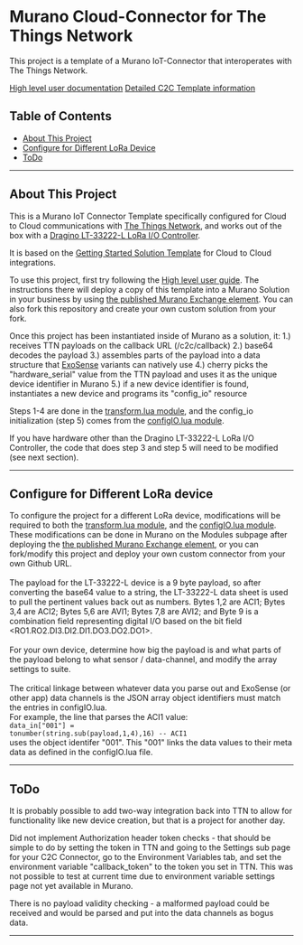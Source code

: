 
# Murano Cloud-Connector for The Things Network

This project is a template of a Murano IoT-Connector that interoperates with The Things Network. 

[High level user documentation](https://github.com/exosite/exosense_recipes/tree/master/TTN)
[Detailed C2C Template information](https://github.com/exosite/getting-started-solution-template/tree/cloud2cloud-product)

## Table of Contents

- [About This Project](#about-this-project)
- [Configure for Different LoRa Device](#configure-for-different-lora-device)
- [ToDo](#todo)
---

## About This Project

This is a Murano IoT Connector Template specifically configured for Cloud to Cloud communications with [The Things Network](https://www.thethingsnetwork.org/), and works out of the box with a [Dragino LT-33222-L LoRa I/O Controller](https://www.dragino.com/products/lora-lorawan-end-node/item/138-lt-33222-l.html).

It is based on the [Getting Started Solution Template](https://github.com/exosite/getting-started-solution-template/tree/cloud2cloud-product) for Cloud to Cloud integrations.

To use this project, first try following the [High level user guide](https://github.com/exosite/exosense_recipes/tree/master/TTN).  The instructions there will deploy a copy of this template into a Murano Solution in your business by using [the published Murano Exchange element](https://www.exosite.io/business/exchange/catalog/component/5dfb0070e1041e4cc6982817).  You can also fork this repository and create your own custom solution from your fork.

Once this project has been instantiated inside of Murano as a solution, it:
1.) receives TTN payloads on the callback URL (<your solution URL>/c2c/callback)
2.) base64 decodes the payload
3.) assembles parts of the payload into a data structure that [ExoSense](https://exosite.com/iot-solutions/condition-monitoring/) variants can natively use
4.) cherry picks the "hardware_serial" value from the TTN payload and uses it as the unique device identifier in Murano
5.) if a new device identifier is found, instantiates a new device and programs its "config_io" resource
  
Steps 1-4 are done in the [transform.lua module](./modules/vendor/c2c/transform.lua), and the config_io initialization (step 5) comes from the [configIO.lua module](./modules/vendor/configIO.lua).

If you have hardware other than the Dragino LT-33222-L LoRa I/O Controller, the code that does step 3 and step 5 will need to be modified (see next section).

---

## Configure for Different LoRa device

To configure the project for a different LoRa device, modifications will be required to both the [transform.lua module](./modules/vendor/c2c/transform.lua), and the [configIO.lua module](./modules/vendor/configIO.lua).  These modifications can be done in Murano on the Modules subpage after deploying the [the published Murano Exchange element](https://www.exosite.io/business/exchange/catalog/component/5dfb0070e1041e4cc6982817), or you can fork/modify this project and deploy your own custom connector from your own Github URL.<br>
<br>
The payload for the LT-33222-L device is a 9 byte payload, so after converting the base64 value to a string, the LT-33222-L data sheet is used to pull the pertinent values back out as numbers.  Bytes 1,2 are ACI1; Bytes 3,4 are ACI2; Bytes 5,6 are AVI1; Bytes 7,8 are AVI2; and Byte 9 is a combination field representing digital I/O based on the bit field <RO1.RO2.DI3.DI2.DI1.DO3.DO2.DO1>.<br>
<br>
For your own device, determine how big the payload is and what parts of the payload belong to what sensor / data-channel, and modify the array settings to suite.<br>
<br>
The critical linkage between whatever data you parse out and ExoSense (or other app) data channels is the JSON array object identifiers must match the entries in configIO.lua.<br>
For example, the line that parses the ACI1 value:<br>
<code>data_in["001"] = tonumber(string.sub(payload,1,4),16) 		-- ACI1</code><br>
uses the object identifer "001".  This "001" links the data values to their meta data as defined in the configIO.lua file.


---
## ToDo

It is probably possible to add two-way integration back into TTN to allow for functionality like new device creation, but that is a project for another day.

Did not implement Authorization header token checks - that should be simple to do by setting the token in TTN and going to the Settings sub page for your C2C Connector, go to the Environment Variables tab, and set the environment variable "callback_token" to the token you set in TTN.  This was not possible to test at current time due to environment variable settings page not yet available in Murano.

There is no payload validity checking - a malformed payload could be received and would be parsed and put into the data channels as bogus data.  

---

